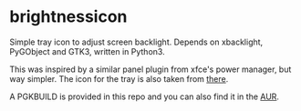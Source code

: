 brightnessicon
==

Simple tray icon to adjust screen backlight. Depends on xbacklight, PyGObject
and GTK3, written in Python3.

This was inspired by a similar panel plugin from xfce's power manager, but
way simpler. The icon for the tray is also taken from [there](http://git.xfce.org/xfce/xfce4-power-manager/tree/).

A PGKBUILD is provided in this repo and you can also find it in the [AUR](https://aur.archlinux.org/packages/brightnessicon-git/).
